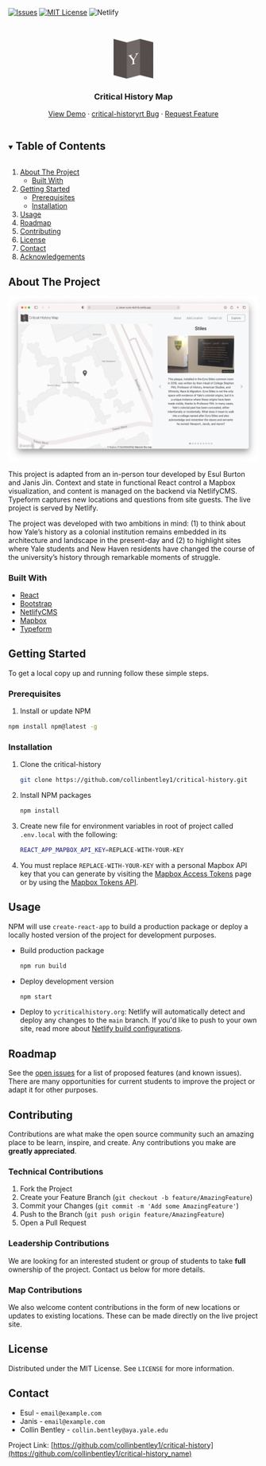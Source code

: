 <!-- PROJECT SHIELDS -->
[![Issues][issues-shield]][issues-url]
[![MIT License][license-shield]][license-url]
![Netlify][netlify-shield]

<!-- PROJECT LOGO -->
<br />
<p align="center">
  <a href="https://ycriticalhistory.org/">
    <img src="public/images/logo.png" alt="Logo" width="80" height="80">
  </a>

  <h3 align="center">Critical History Map</h3>

  <p align="center">
    <!-- project_description
    <br /> -->
    <!-- <a href="https://github.com/collinbentley1/critical-history_name"><strong>Explore the docs »</strong></a> -->
    <!-- <br />
    <br /> -->
    <a href="https://clever-curie-4b211b.netlify.app/">View Demo</a>
    ·
    <a href="https://github.com/collinbentley1/critical-history/issues">critical-historyrt Bug</a>
    ·
    <a href="https://github.com/collinbentley1/critical-history/issues">Request Feature</a>
  </p>
</p>

<!-- TABLE OF CONTENTS -->
<details open="open">
  <summary><h2 style="display: inline-block">Table of Contents</h2></summary>
  <ol>
    <li>
      <a href="#about-the-project">About The Project</a>
      <ul>
        <li><a href="#built-with">Built With</a></li>
      </ul>
    </li>
    <li>
      <a href="#getting-started">Getting Started</a>
      <ul>
        <li><a href="#prerequisites">Prerequisites</a></li>
        <li><a href="#installation">Installation</a></li>
      </ul>
    </li>
    <li><a href="#usage">Usage</a></li>
    <li><a href="#roadmap">Roadmap</a></li>
    <li><a href="#contributing">Contributing</a></li>
    <li><a href="#license">License</a></li>
    <li><a href="#contact">Contact</a></li>
    <li><a href="#acknowledgements">Acknowledgements</a></li>
  </ol>
</details>

<!-- ABOUT THE PROJECT -->
## About The Project

[![Product Name Screen Shot][product-screenshot]](https://example.com)

This project is adapted from an in-person tour developed by Esul Burton and Janis Jin. Context and state in functional React control a Mapbox visualization, and content is managed on the backend via NetlifyCMS. Typeform captures new locations and questions from site guests. The live project is served by Netlify.

The project was developed with two ambitions in mind: (1) to think about how Yale’s history as a colonial institution remains embedded in its architecture and landscape in the present-day and (2) to highlight sites where Yale students and New Haven residents have changed the course of the university’s history through remarkable moments of struggle.

### Built With

* [React](https://reactjs.org)
* [Bootstrap](https://getbootstrap.com)
* [NetlifyCMS](https://www.netlifycms.org)
* [Mapbox](https://docs.mapbox.com/mapbox-gl-js/api/)
* [Typeform](https://github.com/Typeform/embed)

<!-- GETTING STARTED -->
## Getting Started

To get a local copy up and running follow these simple steps.

### Prerequisites

1. Install or update NPM
  ```sh
  npm install npm@latest -g
  ```

### Installation

1. Clone the critical-history
   ```sh
   git clone https://github.com/collinbentley1/critical-history.git
   ```
2. Install NPM packages
   ```sh
   npm install
   ```
3. Create new file for environment variables in root of project called `.env.local` with the following:
    ```sh
    REACT_APP_MAPBOX_API_KEY=REPLACE-WITH-YOUR-KEY
    ```
4. You must replace `REPLACE-WITH-YOUR-KEY` with a personal Mapbox API key that you can generate by visiting the [Mapbox Access Tokens](https://account.mapbox.com/access-tokens) page or by using the [Mapbox Tokens API](https://docs.mapbox.com/api/accounts/#tokens).
<!-- USAGE EXAMPLES -->
## Usage

NPM will use `create-react-app` to build a production package or deploy a locally hosted version of the project for development purposes.

* Build production package
   ```sh
   npm run build
   ```

* Deploy development version
   ```sh
   npm start
   ```

* Deploy to `ycriticalhistory.org`: Netlify will automatically detect and deploy any changes to the `main` branch. If you'd like to push to your own site, read more about [Netlify build configurations](https://docs.netlify.com/configure-builds/get-started/#basic-build-settings).
<!-- ROADMAP -->
## Roadmap

See the [open issues](https://github.com/collinbentley1/critical-history/issues) for a list of proposed features (and known issues). There are many opportunities for current students to improve the project or adapt it for other purposes.



<!-- CONTRIBUTING -->
## Contributing
Contributions are what make the open source community such an amazing place to be learn, inspire, and create. Any contributions you make are **greatly appreciated**. 

### Technical Contributions

1. Fork the Project
2. Create your Feature Branch (`git checkout -b feature/AmazingFeature`)
3. Commit your Changes (`git commit -m 'Add some AmazingFeature'`)
4. Push to the Branch (`git push origin feature/AmazingFeature`)
5. Open a Pull Request

### Leadership Contributions
We are looking for an interested student or group of students to take **full** ownership of the project. Contact us below for more details.

### Map Contributions
We also welcome content contributions in the form of new locations or updates to existing locations. These can be made directly on the live project site.

<!-- LICENSE -->
## License

Distributed under the MIT License. See `LICENSE` for more information.



<!-- CONTACT -->
## Contact

* Esul - `email@example.com`
* Janis - `email@example.com`
* Collin Bentley - `collin.bentley@aya.yale.edu`


Project Link: [https://github.com/collinbentley1/critical-history](https://github.com/collinbentley1/critical-history_name)

<!-- ACKNOWLEDGEMENTS
## Acknowledgements

* []()
* []()
* []() -->

<!-- MARKDOWN LINKS & IMAGES -->
<!-- https://www.markdownguide.org/basic-syntax/#reference-style-links -->

[issues-shield]: https://img.shields.io/github/issues/collinbentley1/critical-history.svg?style=for-the-badge
[issues-url]: https://github.com/collinbentley1/critical-history/issues

[license-shield]: https://img.shields.io/github/license/collinbentley1/critical-history.svg?style=for-the-badge
[license-url]: https://github.com/collinbentley1/critical-history/blob/master/LICENSE.txt

[netlify-shield]: https://img.shields.io/netlify/760047ea-9eef-446f-84c4-8e8364e116e2?logo=netlify&style=for-the-badge

[linkedin-url]: https://linkedin.com/in/collinbentley1

[product-screenshot]: public/images/screenshot.png